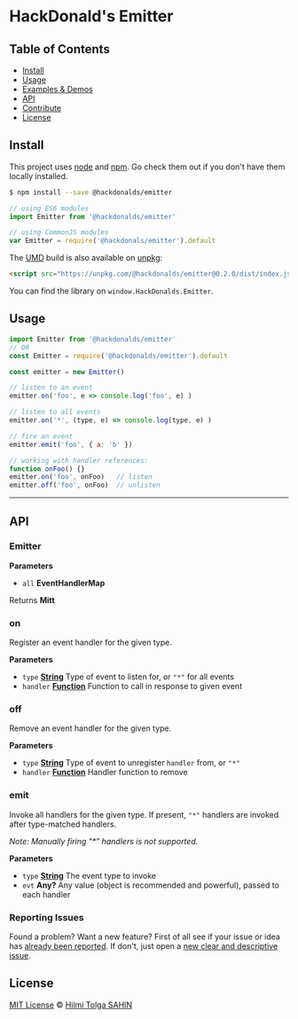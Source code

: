 # HackDonald's Emitter

## Table of Contents

-   [Install](#install)
-   [Usage](#usage)
-   [Examples & Demos](#examples--demos)
-   [API](#api)
-   [Contribute](#contribute)
-   [License](#license)

## Install

This project uses [node](http://nodejs.org) and [npm](https://npmjs.com). Go check them out if you don't have them locally installed.

```sh
$ npm install --save @hackdonalds/emitter
```


```javascript
// using ES6 modules
import Emitter from '@hackdonalds/emitter'

// using CommonJS modules
var Emitter = require('@hackdonals/emitter').default
```

The [UMD](https://github.com/umdjs/umd) build is also available on [unpkg](https://unpkg.com/@hackdonalds/emitter@0.2.0/dist/index.js):

```html
<script src="https://unpkg.com/@hackdonalds/emitter@0.2.0/dist/index.js"></script>
```

You can find the library on `window.HackDonalds.Emitter`.

## Usage

```js
import Emitter from '@hackdonalds/emitter'
// OR
const Emitter = require('@hackdonalds/emitter').default

const emitter = new Emitter()

// listen to an event
emitter.on('foo', e => console.log('foo', e) )

// listen to all events
emitter.on('*', (type, e) => console.log(type, e) )

// fire an event
emitter.emit('foo', { a: 'b' })

// working with handler references:
function onFoo() {}
emitter.on('foo', onFoo)   // listen
emitter.off('foo', onFoo)  // unlisten
```


* * *

## API

<!-- Generated by documentation.js. Update this documentation by updating the source code. -->

### Emitter


**Parameters**

-   `all` **EventHandlerMap** 

Returns **Mitt** 

### on

Register an event handler for the given type.

**Parameters**

-   `type` **[String](https://developer.mozilla.org/docs/Web/JavaScript/Reference/Global_Objects/String)** Type of event to listen for, or `"*"` for all events
-   `handler` **[Function](https://developer.mozilla.org/docs/Web/JavaScript/Reference/Statements/function)** Function to call in response to given event

### off

Remove an event handler for the given type.

**Parameters**

-   `type` **[String](https://developer.mozilla.org/docs/Web/JavaScript/Reference/Global_Objects/String)** Type of event to unregister `handler` from, or `"*"`
-   `handler` **[Function](https://developer.mozilla.org/docs/Web/JavaScript/Reference/Statements/function)** Handler function to remove

### emit

Invoke all handlers for the given type.
If present, `"*"` handlers are invoked after type-matched handlers.

_Note: Manually firing "*" handlers is not supported._

**Parameters**

-   `type` **[String](https://developer.mozilla.org/docs/Web/JavaScript/Reference/Global_Objects/String)** The event type to invoke
-   `evt` **Any?** Any value (object is recommended and powerful), passed to each handler


### Reporting Issues

Found a problem? Want a new feature? First of all see if your issue or idea has [already been reported](../../issues).
If don't, just open a [new clear and descriptive issue](../../issues/new).


## License

[MIT License](https://opensource.org/licenses/MIT) © [Hilmi Tolga SAHIN](https://kucukkanat.com/)